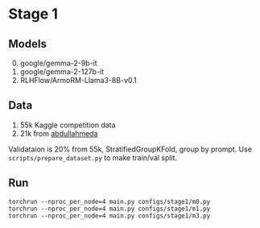 # Stage 1

## Models

0. google/gemma-2-9b-it
1. google/gemma-2-127b-it
3. RLHFlow/ArmoRM-Llama3-8B-v0.1

## Data

1. 55k Kaggle competition data
2. 21k from [abdullahmeda](https://www.kaggle.com/datasets/abdullahmeda/lmsys-additional-33k-labelled-conversations)

Validataion is 20% from 55k, StratifiedGroupKFold, group by prompt. Use `scripts/prepare_dataset.py` to make train/val split.

## Run

```
torchrun --nproc_per_node=4 main.py configs/stage1/m0.py
torchrun --nproc_per_node=4 main.py configs/stage1/m1.py
torchrun --nproc_per_node=4 main.py configs/stage1/m3.py
```
